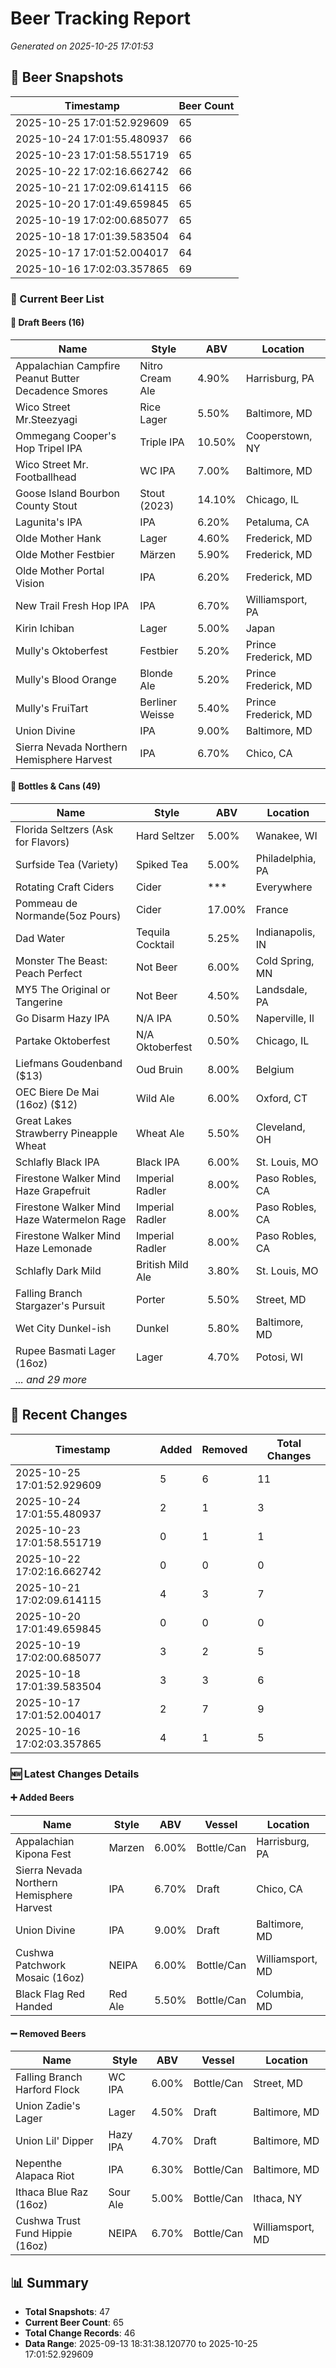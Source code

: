 # Beer Tracking Report
*Generated on 2025-10-25 17:01:53*

## 📸 Beer Snapshots

| Timestamp | Beer Count |
|-----------|------------|
| 2025-10-25 17:01:52.929609 | 65 |
| 2025-10-24 17:01:55.480937 | 66 |
| 2025-10-23 17:01:58.551719 | 65 |
| 2025-10-22 17:02:16.662742 | 66 |
| 2025-10-21 17:02:09.614115 | 66 |
| 2025-10-20 17:01:49.659845 | 65 |
| 2025-10-19 17:02:00.685077 | 65 |
| 2025-10-18 17:01:39.583504 | 64 |
| 2025-10-17 17:01:52.004017 | 64 |
| 2025-10-16 17:02:03.357865 | 69 |

### 🍺 Current Beer List

#### 🍺 Draft Beers (16)

| Name | Style | ABV | Location |
|------|-------|-----|----------|
| Appalachian Campfire Peanut Butter Decadence Smores | Nitro Cream Ale | 4.90% | Harrisburg, PA |
| Wico Street Mr.Steezyagi | Rice Lager | 5.50% | Baltimore, MD |
| Ommegang Cooper's Hop Tripel IPA | Triple IPA | 10.50% | Cooperstown, NY |
| Wico Street Mr. Footballhead | WC IPA | 7.00% | Baltimore, MD |
| Goose Island Bourbon County Stout  | Stout (2023) | 14.10% | Chicago, IL |
| Lagunita's IPA | IPA | 6.20% | Petaluma, CA |
| Olde Mother Hank | Lager | 4.60% | Frederick, MD |
| Olde Mother Festbier | Märzen | 5.90% | Frederick, MD |
| Olde Mother Portal Vision | IPA | 6.20% | Frederick, MD |
| New Trail Fresh Hop IPA | IPA | 6.70% | Williamsport, PA |
| Kirin Ichiban | Lager | 5.00% | Japan |
| Mully's Oktoberfest | Festbier | 5.20% | Prince Frederick, MD |
| Mully's Blood Orange | Blonde Ale | 5.20% | Prince Frederick, MD |
| Mully's FruiTart | Berliner Weisse | 5.40% | Prince Frederick, MD |
| Union Divine | IPA | 9.00% | Baltimore, MD |
| Sierra Nevada Northern Hemisphere Harvest | IPA | 6.70% | Chico, CA |

#### 🥫 Bottles & Cans (49)

| Name | Style | ABV | Location |
|------|-------|-----|----------|
| Florida Seltzers (Ask for Flavors) | Hard Seltzer | 5.00% | Wanakee, WI |
| Surfside Tea (Variety) | Spiked Tea | 5.00% | Philadelphia, PA |
| Rotating Craft Ciders | Cider | *** | Everywhere |
| Pommeau de Normande(5oz Pours) | Cider | 17.00% | France |
| Dad Water  | Tequila Cocktail | 5.25% | Indianapolis, IN |
| Monster The Beast: Peach Perfect | Not Beer | 6.00% | Cold Spring, MN |
| MY5 The Original or Tangerine  | Not Beer | 4.50% | Landsdale, PA |
| Go Disarm Hazy IPA | N/A IPA | 0.50% | Naperville, Il |
| Partake Oktoberfest | N/A Oktoberfest | 0.50% | Chicago, IL |
| Liefmans Goudenband ($13) | Oud Bruin | 8.00% | Belgium |
| OEC Biere De Mai (16oz) ($12) | Wild Ale | 6.00% | Oxford, CT |
| Great Lakes Strawberry Pineapple Wheat | Wheat Ale | 5.50% | Cleveland, OH |
| Schlafly Black IPA | Black IPA | 6.00% | St. Louis, MO |
| Firestone Walker Mind Haze Grapefruit | Imperial Radler | 8.00% | Paso Robles, CA |
| Firestone Walker Mind Haze Watermelon Rage | Imperial Radler | 8.00% | Paso Robles, CA |
| Firestone Walker Mind Haze Lemonade | Imperial Radler | 8.00% | Paso Robles, CA |
| Schlafly Dark Mild | British Mild Ale | 3.80% | St. Louis, MO |
| Falling Branch Stargazer's Pursuit | Porter | 5.50% | Street, MD |
| Wet City Dunkel-ish | Dunkel | 5.80% | Baltimore, MD |
| Rupee Basmati Lager (16oz) | Lager | 4.70% | Potosi, WI |
| *... and 29 more* | | | |


## 🔄 Recent Changes

| Timestamp | Added | Removed | Total Changes |
|-----------|-------|---------|---------------|
| 2025-10-25 17:01:52.929609 | 5 | 6 | 11 |
| 2025-10-24 17:01:55.480937 | 2 | 1 | 3 |
| 2025-10-23 17:01:58.551719 | 0 | 1 | 1 |
| 2025-10-22 17:02:16.662742 | 0 | 0 | 0 |
| 2025-10-21 17:02:09.614115 | 4 | 3 | 7 |
| 2025-10-20 17:01:49.659845 | 0 | 0 | 0 |
| 2025-10-19 17:02:00.685077 | 3 | 2 | 5 |
| 2025-10-18 17:01:39.583504 | 3 | 3 | 6 |
| 2025-10-17 17:01:52.004017 | 2 | 7 | 9 |
| 2025-10-16 17:02:03.357865 | 4 | 1 | 5 |

### 🆕 Latest Changes Details

#### ➕ Added Beers

| Name | Style | ABV | Vessel | Location |
|------|-------|-----|--------|----------|
| Appalachian Kipona Fest | Marzen | 6.00% | Bottle/Can | Harrisburg, PA |
| Sierra Nevada Northern Hemisphere Harvest | IPA | 6.70% | Draft | Chico, CA |
| Union Divine | IPA | 9.00% | Draft | Baltimore, MD |
| Cushwa Patchwork Mosaic (16oz) | NEIPA | 6.00% | Bottle/Can | Williamsport, MD |
| Black Flag Red Handed | Red Ale | 5.50% | Bottle/Can | Columbia, MD |

#### ➖ Removed Beers

| Name | Style | ABV | Vessel | Location |
|------|-------|-----|--------|----------|
| Falling Branch Harford Flock | WC IPA | 6.00% | Bottle/Can | Street, MD |
| Union Zadie's Lager | Lager | 4.50% | Draft | Baltimore, MD |
| Union Lil' Dipper | Hazy IPA | 4.70% | Draft | Baltimore, MD |
| Nepenthe Alapaca Riot | IPA | 6.30% | Bottle/Can | Baltimore, MD |
| Ithaca Blue Raz (16oz) | Sour Ale | 5.00% | Bottle/Can | Ithaca, NY |
| Cushwa Trust Fund Hippie (16oz) | NEIPA | 6.70% | Bottle/Can | Williamsport, MD |


## 📊 Summary

- **Total Snapshots**: 47
- **Current Beer Count**: 65
- **Total Change Records**: 46
- **Data Range**: 2025-09-13 18:31:38.120770 to 2025-10-25 17:01:52.929609
